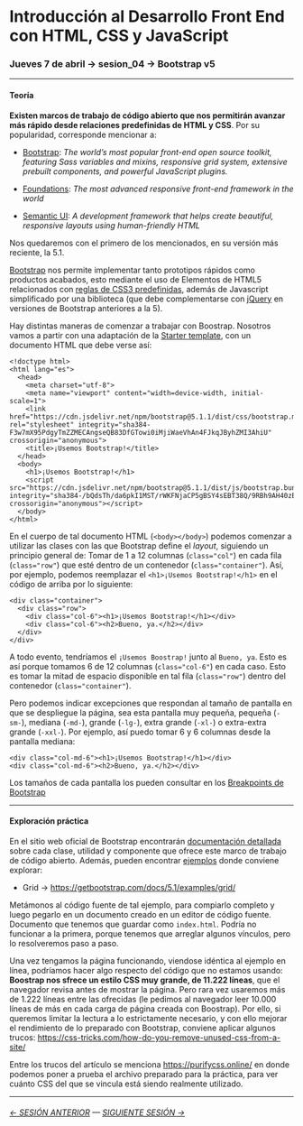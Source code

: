# Introducción al Desarrollo Front End con HTML, CSS y JavaScript

### Jueves 7 de abril → sesion_04 → Bootstrap v5

- - - - - - - - 

#### Teoría

**Existen marcos de trabajo de código abierto que nos permitirán avanzar más rápido desde relaciones predefinidas de HTML y CSS**. Por su popularidad, corresponde mencionar a:

- [Bootstrap](https://getbootstrap.com/): *The world’s most popular front-end open source toolkit, featuring Sass variables and mixins, responsive grid system, extensive prebuilt components, and powerful JavaScript plugins.*

- [Foundations](https://get.foundation/): *The most advanced responsive front-end framework in the world* 

- [Semantic UI](https://semantic-ui.com/): *A development framework that helps create beautiful, responsive layouts using human-friendly HTML*

Nos quedaremos con el primero de los mencionados, en su versión más reciente, la 5.1. 

[Bootstrap](https://getbootstrap.com/) nos permite implementar tanto prototipos rápidos como productos acabados, esto mediante el uso de Elementos de HTML5 relacionados con [reglas de CSS3 predefinidas](https://cdn.jsdelivr.net/npm/bootstrap@5.1.1/dist/css/bootstrap.css), además de Javascript simplificado por una biblioteca (que debe complementarse con [jQuery](https://jquery.com/) en versiones de Bootstrap anteriores a la 5).

Hay distintas maneras de comenzar a trabajar con Boostrap. Nosotros vamos a partir con una adaptación de la [Starter template](https://getbootstrap.com/docs/5.1/getting-started/introduction/#starter-template), con un documento HTML que debe verse así: 

```
<!doctype html>
<html lang="es">
  <head>
    <meta charset="utf-8">
    <meta name="viewport" content="width=device-width, initial-scale=1">
    <link href="https://cdn.jsdelivr.net/npm/bootstrap@5.1.1/dist/css/bootstrap.min.css" rel="stylesheet" integrity="sha384-F3w7mX95PdgyTmZZMECAngseQB83DfGTowi0iMjiWaeVhAn4FJkqJByhZMI3AhiU" crossorigin="anonymous">
    <title>¡Usemos Bootstrap!</title>
  </head>
  <body>
    <h1>¡Usemos Bootstrap!</h1>
    <script src="https://cdn.jsdelivr.net/npm/bootstrap@5.1.1/dist/js/bootstrap.bundle.min.js" integrity="sha384-/bQdsTh/da6pkI1MST/rWKFNjaCP5gBSY4sEBT38Q/9RBh9AH40zEOg7Hlq2THRZ" crossorigin="anonymous"></script>
  </body>
</html>
```

En el cuerpo de tal documento HTML (`<body></body>`) podemos comenzar a utilizar las clases con las que Bootstrap define el *layout*, siguiendo un principio general de: Tomar de 1 a 12 columnas (`class="col"`) en cada fila (`class="row"`) que esté dentro de un contenedor (`class="container"`). Así, por ejemplo, podemos reemplazar el `<h1>¡Usemos Bootstrap!</h1>` en el código de arriba por lo siguiente:

```
<div class="container">
  <div class="row">
    <div class="col-6"><h1>¡Usemos Bootstrap!</h1></div>
    <div class="col-6"><h2>Bueno, ya.</h2></div>
  </div>
</div>
```

A todo evento, tendríamos el `¡Usemos Boostrap!` junto al `Bueno, ya`. Esto es así porque tomamos 6 de 12 columnas (`class="col-6"`) en cada caso. Esto es tomar la mitad de espacio disponible en tal fila (`class="row"`) dentro del contenedor (`class="container"`).

Pero podemos indicar excepciones que respondan al tamaño de pantalla en que se despliegue la página, sea esta pantalla muy pequeña, pequeña (`-sm-`), mediana (`-md-`), grande (`-lg-`), extra grande (`-xl-`) o extra-extra grande (`-xxl-`). Por ejemplo, así puedo tomar 6 y 6 columnas desde la pantalla mediana:

```
<div class="col-md-6"><h1>¡Usemos Bootstrap!</h1></div>
<div class="col-md-6"><h2>Bueno, ya.</h2></div> 
```

Los tamaños de cada pantalla los pueden consultar en los [Breakpoints de Bootstrap](https://getbootstrap.com/docs/5.1/layout/breakpoints/#available-breakpoints)

- - - - - - 

#### Exploración práctica

En el sitio web oficial de Bootstrap encontrarán [documentación detallada](https://getbootstrap.com/docs/5.1/getting-started/introduction/) sobre cada clase, utilidad y componente que ofrece este marco de trabajo de código abierto. Además, pueden encontrar [ejemplos](https://getbootstrap.com/docs/5.1/examples/) donde conviene explorar: 

- Grid → https://getbootstrap.com/docs/5.1/examples/grid/

Metámonos al código fuente de tal ejemplo, para compiarlo completo y luego pegarlo en un documento creado en un editor de código fuente. Documento que tenemos que guardar como `index.html`. Podría no funcionar a la primera, porque tenemos que arreglar algunos vínculos, pero lo resolveremos paso a paso. 

Una vez tengamos la página funcionando, viendose idéntica al ejemplo en línea, podríamos hacer algo respecto del código que no estamos usando: **Boostrap nos sfrece un estilo CSS muy grande, de 11.222 líneas**, que el navegador revisa antes de mostrar la página. Pero rara vez usaremos más de 1.222 líneas entre las ofrecidas (le pedimos al navegador leer 10.000 líneas de más en cada carga de página creada con Boostrap). Por ello, si queremos limitar la lectura a lo estrictamente necesario, y con ello mejorar el rendimiento de lo preparado con Bootstrap, conviene aplicar algunos trucos: https://css-tricks.com/how-do-you-remove-unused-css-from-a-site/ 

Entre los trucos del artículo se menciona https://purifycss.online/ en donde podemos poner a prueba el archivo preparado para la práctica, para ver cuánto CSS del que se vincula está siendo realmente utilizado.

- - - - - - - 

###### [← SESIÓN ANTERIOR](https://github.com/profesorfaco/front-end/tree/main/sesion_03) — [SIGUIENTE SESIÓN →](https://github.com/profesorfaco/front-end/tree/main/sesion_05)
